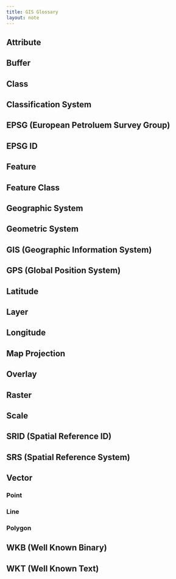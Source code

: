 ```yaml
---
title: GIS Glossary
layout: note
---
```


## Attribute

## Buffer

## Class

## Classification System

## EPSG (European Petroluem Survey Group)

## EPSG ID

## Feature

## Feature Class

## Geographic System

## Geometric System

## GIS (Geographic Information System)

## GPS (Global Position System)

## Latitude

## Layer

## Longitude

## Map Projection

## Overlay

## Raster

## Scale

## SRID (Spatial Reference ID)

## SRS (Spatial Reference System)

## Vector

### Point

### Line

### Polygon

## WKB (Well Known Binary)

## WKT (Well Known Text)

